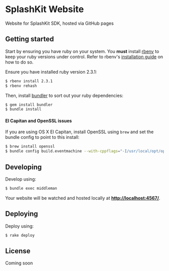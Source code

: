 # SplashKit Website

Website for SplashKit SDK, hosted via GitHub pages

## Getting started

Start by ensuring you have ruby on your system. You **must** install [rbenv](https://github.com/rbenv/rbenv) to keep your ruby versions under control. Refer to rbenv's [installation guide](https://github.com/rbenv/rbenv#installation) on how to do so.

Ensure you have installed ruby version 2.3.1:

```bash
$ rbenv install 2.3.1
$ rbenv rehash
```

Then, install [bundler](http://bundler.io) to sort out your ruby dependencies:

```bash
$ gem install bundler
$ bundle install
```

#### El Capitan and OpenSSL issues

If you are using OS X El Capitan, install OpenSSL using `brew` and set the bundle
config to point to this install:

```bash
$ brew install openssl
$ bundle config build.eventmachine --with-cppflags="-I/usr/local/opt/openssl/include -L/usr/local/opt/openssl/lib"
```

## Developing

Develop using:

```bash
$ bundle exec middleman
```

Your website will be watched and hosted locally at **[http://localhost:4567/](http://localhost:4567/)**.

## Deploying

Deploy using:

```bash
$ rake deploy
```

## License

Coming soon
